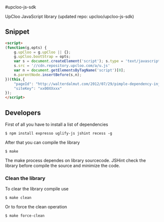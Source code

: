 #upcloo-js-sdk

UpCloo JavaScript library
(updated repo: upcloo/upcloo-js-sdk)
## Snippet

```html
<script>
(function(g,opts) {
    g.upCloo = g.upCloo || {};
    g.upCloo.bootStrap = opts;
	var s = document.createElement('script'); s.type = 'text/javascript'; s.async = true;
    s.src = '//cdn.repository.upcloo.com/a/u.js'
	var n = document.getElementsByTagName('script')[0];
    n.parentNode.insertBefore(s,n);
})(this,{
    "pageId": "http://walterdalmut.com/2012/07/29/pimple-dependency-injection-su-zendcache/",
    "siteKey": "xx00XXxxx"
});
</script>
```

## Developers

First of all you have to install a list of dependencies

```
$ npm install expresso uglify-js jshint recess -g
```

After that you can compile the library

```
$ make
```

The make process dependes on library sourcecode. JSHint check the
library before compile the source and minimize the code.

### Clean the library

To clear the library compile use

```
$ make clean
```

Or to force the clean operation

```
$ make force-clean
```
